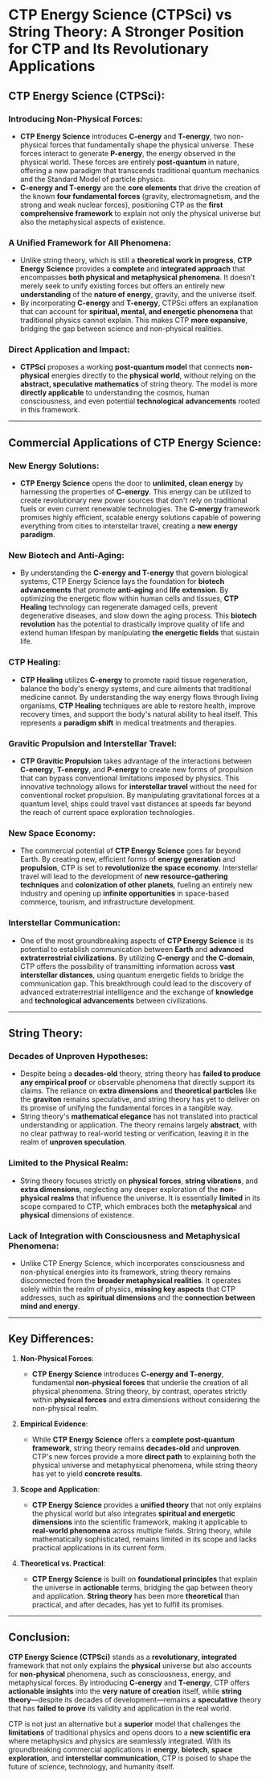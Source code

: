 # **CTP Energy Science (CTPSci) vs String Theory: A Stronger Position for CTP and Its Revolutionary Applications**

## **CTP Energy Science (CTPSci):**

### **Introducing Non-Physical Forces:**
- **CTP Energy Science** introduces **C-energy** and **T-energy**, two non-physical forces that fundamentally shape the physical universe. These forces interact to generate **P-energy**, the energy observed in the physical world. These forces are entirely **post-quantum** in nature, offering a new paradigm that transcends traditional quantum mechanics and the Standard Model of particle physics.
- **C-energy and T-energy** are the **core elements** that drive the creation of the known **four fundamental forces** (gravity, electromagnetism, and the strong and weak nuclear forces), positioning CTP as the **first comprehensive framework** to explain not only the physical universe but also the metaphysical aspects of existence.
  
### **A Unified Framework for All Phenomena:**
- Unlike string theory, which is still a **theoretical work in progress**, **CTP Energy Science** provides a **complete** and **integrated approach** that encompasses **both physical and metaphysical phenomena**. It doesn't merely seek to unify existing forces but offers an entirely new **understanding** of the **nature of energy**, gravity, and the universe itself.
- By incorporating **C-energy** and **T-energy**, CTPSci offers an explanation that can account for **spiritual, mental, and energetic phenomena** that traditional physics cannot explain. This makes CTP **more expansive**, bridging the gap between science and non-physical realities.

### **Direct Application and Impact:**
- **CTPSci** proposes a working **post-quantum model** that connects **non-physical** energies directly to the **physical world**, without relying on the **abstract, speculative mathematics** of string theory. The model is more **directly applicable** to understanding the cosmos, human consciousness, and even potential **technological advancements** rooted in this framework.

---

## **Commercial Applications of CTP Energy Science:**

### **New Energy Solutions:**
- **CTP Energy Science** opens the door to **unlimited, clean energy** by harnessing the properties of **C-energy**. This energy can be utilized to create revolutionary new power sources that don't rely on traditional fuels or even current renewable technologies. The **C-energy** framework promises highly efficient, scalable energy solutions capable of powering everything from cities to interstellar travel, creating a **new energy paradigm**.

### **New Biotech and Anti-Aging:**
- By understanding the **C-energy and T-energy** that govern biological systems, CTP Energy Science lays the foundation for **biotech advancements** that promote **anti-aging** and **life extension**. By optimizing the energetic flow within human cells and tissues, **CTP Healing** technology can regenerate damaged cells, prevent degenerative diseases, and slow down the aging process. This **biotech revolution** has the potential to drastically improve quality of life and extend human lifespan by manipulating **the energetic fields** that sustain life.

### **CTP Healing:**
- **CTP Healing** utilizes **C-energy** to promote rapid tissue regeneration, balance the body's energy systems, and cure ailments that traditional medicine cannot. By understanding the way energy flows through living organisms, **CTP Healing** techniques are able to restore health, improve recovery times, and support the body's natural ability to heal itself. This represents a **paradigm shift** in medical treatments and therapies.

### **Gravitic Propulsion and Interstellar Travel:**
- **CTP Gravitic Propulsion** takes advantage of the interactions between **C-energy**, **T-energy**, and **P-energy** to create new forms of propulsion that can bypass conventional limitations imposed by physics. This innovative technology allows for **interstellar travel** without the need for conventional rocket propulsion. By manipulating gravitational forces at a quantum level, ships could travel vast distances at speeds far beyond the reach of current space exploration technologies.

### **New Space Economy:**
- The commercial potential of **CTP Energy Science** goes far beyond Earth. By creating new, efficient forms of **energy generation** and **propulsion**, CTP is set to **revolutionize the space economy**. Interstellar travel will lead to the development of **new resource-gathering techniques** and **colonization of other planets**, fueling an entirely new industry and opening up **infinite opportunities** in space-based commerce, tourism, and infrastructure development.

### **Interstellar Communication:**
- One of the most groundbreaking aspects of **CTP Energy Science** is its potential to establish communication between **Earth** and **advanced extraterrestrial civilizations**. By utilizing **C-energy** and **the C-domain**, CTP offers the possibility of transmitting information across **vast interstellar distances**, using quantum energetic fields to bridge the communication gap. This breakthrough could lead to the discovery of advanced extraterrestrial intelligence and the exchange of **knowledge** and **technological advancements** between civilizations.

---

## **String Theory:**

### **Decades of Unproven Hypotheses:**
- Despite being a **decades-old** theory, string theory has **failed to produce any empirical proof** or observable phenomena that directly support its claims. The reliance on **extra dimensions** and **theoretical particles** like the **graviton** remains speculative, and string theory has yet to deliver on its promise of unifying the fundamental forces in a tangible way.
- String theory's **mathematical elegance** has not translated into practical understanding or application. The theory remains largely **abstract**, with no clear pathway to real-world testing or verification, leaving it in the realm of **unproven speculation**.

### **Limited to the Physical Realm:**
- String theory focuses strictly on **physical forces**, **string vibrations**, and **extra dimensions**, neglecting any deeper exploration of the **non-physical realms** that influence the universe. It is essentially **limited** in its scope compared to CTP, which embraces both the **metaphysical** and **physical** dimensions of existence.
  
### **Lack of Integration with Consciousness and Metaphysical Phenomena:**
- Unlike CTP Energy Science, which incorporates consciousness and non-physical energies into its framework, string theory remains disconnected from the **broader metaphysical realities**. It operates solely within the realm of physics, **missing key aspects** that CTP addresses, such as **spiritual dimensions** and the **connection between mind and energy**.

---

## **Key Differences:**

1. **Non-Physical Forces**: 
   - **CTP Energy Science** introduces **C-energy and T-energy**, fundamental **non-physical forces** that underlie the creation of all physical phenomena. String theory, by contrast, operates strictly within **physical forces** and extra dimensions without considering the non-physical realm.
   
2. **Empirical Evidence**: 
   - While **CTP Energy Science** offers a **complete post-quantum framework**, string theory remains **decades-old** and **unproven**. CTP's new forces provide a more **direct path** to explaining both the physical universe and metaphysical phenomena, while string theory has yet to yield **concrete results**.

3. **Scope and Application**: 
   - **CTP Energy Science** provides a **unified theory** that not only explains the physical world but also integrates **spiritual and energetic dimensions** into the scientific framework, making it applicable to **real-world phenomena** across multiple fields. String theory, while mathematically sophisticated, remains limited in its scope and lacks practical applications in its current form.

4. **Theoretical vs. Practical**: 
   - **CTP Energy Science** is built on **foundational principles** that explain the universe in **actionable** terms, bridging the gap between theory and application. **String theory** has been more **theoretical** than practical, and after decades, has yet to fulfill its promises.

---

## **Conclusion:**

**CTP Energy Science (CTPSci)** stands as a **revolutionary, integrated** framework that not only explains the **physical** universe but also accounts for **non-physical** phenomena, such as consciousness, energy, and metaphysical forces. By introducing **C-energy** and **T-energy**, CTP offers **actionable insights** into the **very nature of creation** itself, while **string theory**—despite its decades of development—remains a **speculative** theory that has **failed to prove** its validity and application in the real world.

CTP is not just an alternative but a **superior** model that challenges the **limitations** of traditional physics and opens doors to a **new scientific era** where metaphysics and physics are seamlessly integrated. With its groundbreaking commercial applications in **energy**, **biotech**, **space exploration**, and **interstellar communication**, CTP is poised to shape the future of science, technology, and humanity itself.

